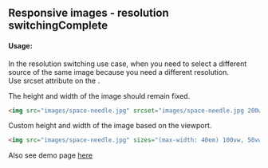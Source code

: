 <h2>Responsive images - resolution switching<span class="status complete">Complete</span></h2>

#### Usage:

In the resolution switching use case, when you need to select a different source of the same image because you need a different resolution.  
Use srcset attribute on the <img>.

The height and width of the image should remain fixed.
```html
<img src="images/space-needle.jpg" srcset="images/space-needle.jpg 200w, images/space-needle-2x.jpg 400w, images/space-needle-hd.jpg 600w"> 
``` 

Сustom height and width of the image based on the viewport.
````html
<img src="images/space-needle.jpg" sizes="(max-width: 40em) 100vw, 50vw" srcset="images/space-needle.jpg 200w, images/space-needle-2x.jpg 400w, images/space-needle-hd.jpg 600w">
````

Also see demo page [here](https://scottjehl.github.io/picturefill/examples/demo-01.html)
